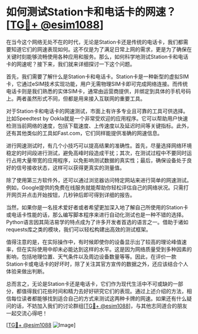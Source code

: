 # 如何测试Station卡和电话卡的网速？[[TG💪+ @esim1088](https://t.me/s/esim1088)]

在当今这个网络无处不在的时代，无论是Station卡还是传统的电话卡，我们都需要知道它们的网速表现如何。这不仅是为了满足日常上网的需求，更是为了确保在关键时刻能够流畅使用各种应用和服务。那么，如何科学地测试Station卡和电话卡的网速呢？接下来，我们就来详细探讨一下这个问题。

首先，我们需要了解什么是Station卡和电话卡。Station卡是一种新型的虚拟SIM卡，它通过eSIM技术实现功能，用户无需物理SIM卡即可完成网络连接。而传统电话卡则是我们熟悉的实体SIM卡，通常由运营商提供，并绑定到具体的手机号码上。两者虽然形式不同，但都是用来接入互联网的重要工具。

对于Station卡和电话卡的网速测试，市面上有许多专业且可靠的工具可供选择。比如Speedtest by Ookla就是一个非常受欢迎的应用程序。它可以帮助用户快速检测当前网络的速度，包括下载速度、上传速度以及延迟时间等关键指标。此外，还有其他类似的工具如Fast.com，它们同样能提供准确的网速信息。

进行网速测试时，有几个小技巧可以提高结果的准确性。首先，尽量选择网络环境稳定的时间段进行测试，避免高峰时段造成干扰；其次，在测试过程中不要同时运行占用大量带宽的应用程序，以免影响测试数据的真实性；最后，确保设备处于良好的信号接收状态，这样可以获得更真实的测量值。

除了使用第三方软件外，还可以通过浏览器访问特定网站来进行简单的网速测试。例如，Google提供的免费在线服务就能帮助你轻松评估自己的网络状况。只需打开网页并点击开始按钮，几秒钟后即可得到详细的报告。

当然，如果你是一名技术爱好者或者希望更加深入地了解自己所使用的Station卡或电话卡性能的话，那么编写脚本程序来进行自动化测试也是一种不错的选择。Python语言因其简洁易学的特点成为了许多开发者首选的语言之一。借助于诸如requests库之类的模块，我们可以轻松构建出高效的测试框架。

值得注意的是，在实际操作中，有时候即使你的设备显示出了较高的理论峰值速率，但在实际使用中却未必能达到这样的水平。这是因为网络质量受到多种因素的影响，包括地理位置、天气条件以及周边设备数量等等。因此，在评价一款Station卡或电话卡的好坏时，除了关注其官方宣传的数据之外，还应该结合个人体验来做出判断。

总而言之，无论是Station卡还是电话卡，它们作为现代生活中不可或缺的一部分，都值得我们花些时间和精力去好好研究它们的表现。通过上述介绍的方法，相信每位读者都能够找到适合自己的方式来测试这两种卡牌的网速。如果还有什么疑问的话，不妨加入我们的讨论群组[[TG💪+ @esim1088](https://t.me/s/esim1088)]，与其他志同道合的朋友一起交流心得吧！

[[TG💪+ @esim1088](https://t.me/s/esim1088) ![Image](https://i.postimg.cc/4NQfJmqS/Snipaste-2025-05-13-00-14-12.png)]